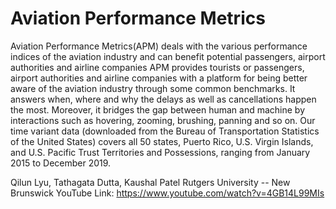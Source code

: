 # Aviation Performance Metrics
 Aviation Performance Metrics(APM) deals with the various performance indices of the aviation industry and can benefit potential passengers, airport authorities and airline companies
 APM provides tourists or passengers, airport authorities and airline companies with a platform for being better aware of the aviation industry through some common benchmarks. It answers when, where and why the delays as well as cancellations happen the most. Moreover, it bridges the gap between human and machine by interactions such as hovering, zooming, brushing, panning and so on.
 Our time variant data (downloaded from the Bureau of Transportation Statistics of the United States) covers all 50 states, Puerto Rico, U.S. Virgin Islands, and U.S. Pacific Trust Territories and Possessions, ranging from January 2015 to December 2019.
 
 Qilun Lyu, Tathagata Dutta, Kaushal Patel
 Rutgers University -- New Brunswick
 YouTube Link: https://www.youtube.com/watch?v=4GB14L99MIs
